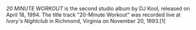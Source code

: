 _20 MINUTE WORKOUT_ is the second studio album by DJ Kool, released on April 18, 1994. The title track "20-Minute Workout" was recorded live at _Ivory's Nightclub_ in Richmond, Virginia on November 20, 1993.[1]
